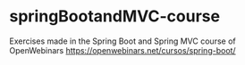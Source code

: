 # springBootandMVC-course
Exercises made in the Spring Boot and Spring MVC course of OpenWebinars https://openwebinars.net/cursos/spring-boot/
